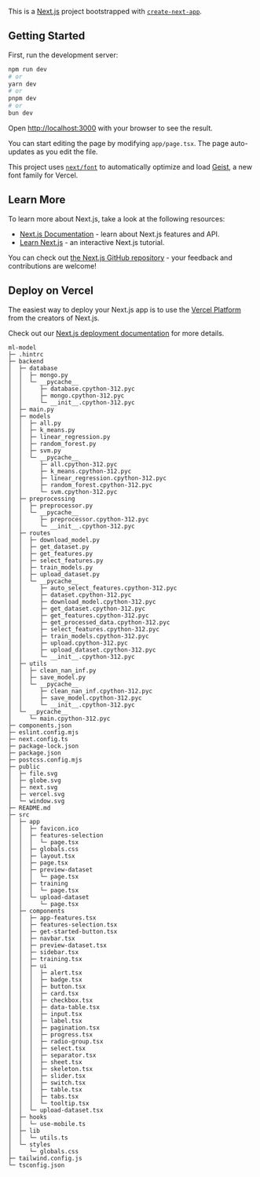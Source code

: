 This is a [Next.js](https://nextjs.org) project bootstrapped with [`create-next-app`](https://nextjs.org/docs/app/api-reference/cli/create-next-app).

## Getting Started

First, run the development server:

```bash
npm run dev
# or
yarn dev
# or
pnpm dev
# or
bun dev
```

Open [http://localhost:3000](http://localhost:3000) with your browser to see the result.

You can start editing the page by modifying `app/page.tsx`. The page auto-updates as you edit the file.

This project uses [`next/font`](https://nextjs.org/docs/app/building-your-application/optimizing/fonts) to automatically optimize and load [Geist](https://vercel.com/font), a new font family for Vercel.

## Learn More

To learn more about Next.js, take a look at the following resources:

- [Next.js Documentation](https://nextjs.org/docs) - learn about Next.js features and API.
- [Learn Next.js](https://nextjs.org/learn) - an interactive Next.js tutorial.

You can check out [the Next.js GitHub repository](https://github.com/vercel/next.js) - your feedback and contributions are welcome!

## Deploy on Vercel

The easiest way to deploy your Next.js app is to use the [Vercel Platform](https://vercel.com/new?utm_medium=default-template&filter=next.js&utm_source=create-next-app&utm_campaign=create-next-app-readme) from the creators of Next.js.

Check out our [Next.js deployment documentation](https://nextjs.org/docs/app/building-your-application/deploying) for more details.

```
ml-model
├─ .hintrc
├─ backend
│  ├─ database
│  │  ├─ mongo.py
│  │  └─ __pycache__
│  │     ├─ database.cpython-312.pyc
│  │     ├─ mongo.cpython-312.pyc
│  │     └─ __init__.cpython-312.pyc
│  ├─ main.py
│  ├─ models
│  │  ├─ all.py
│  │  ├─ k_means.py
│  │  ├─ linear_regression.py
│  │  ├─ random_forest.py
│  │  ├─ svm.py
│  │  └─ __pycache__
│  │     ├─ all.cpython-312.pyc
│  │     ├─ k_means.cpython-312.pyc
│  │     ├─ linear_regression.cpython-312.pyc
│  │     ├─ random_forest.cpython-312.pyc
│  │     └─ svm.cpython-312.pyc
│  ├─ preprocessing
│  │  ├─ preprocessor.py
│  │  └─ __pycache__
│  │     ├─ preprocessor.cpython-312.pyc
│  │     └─ __init__.cpython-312.pyc
│  ├─ routes
│  │  ├─ download_model.py
│  │  ├─ get_dataset.py
│  │  ├─ get_features.py
│  │  ├─ select_features.py
│  │  ├─ train_models.py
│  │  ├─ upload_dataset.py
│  │  └─ __pycache__
│  │     ├─ auto_select_features.cpython-312.pyc
│  │     ├─ dataset.cpython-312.pyc
│  │     ├─ download_model.cpython-312.pyc
│  │     ├─ get_dataset.cpython-312.pyc
│  │     ├─ get_features.cpython-312.pyc
│  │     ├─ get_processed_data.cpython-312.pyc
│  │     ├─ select_features.cpython-312.pyc
│  │     ├─ train_models.cpython-312.pyc
│  │     ├─ upload.cpython-312.pyc
│  │     ├─ upload_dataset.cpython-312.pyc
│  │     └─ __init__.cpython-312.pyc
│  ├─ utils
│  │  ├─ clean_nan_inf.py
│  │  ├─ save_model.py
│  │  └─ __pycache__
│  │     ├─ clean_nan_inf.cpython-312.pyc
│  │     ├─ save_model.cpython-312.pyc
│  │     └─ __init__.cpython-312.pyc
│  └─ __pycache__
│     └─ main.cpython-312.pyc
├─ components.json
├─ eslint.config.mjs
├─ next.config.ts
├─ package-lock.json
├─ package.json
├─ postcss.config.mjs
├─ public
│  ├─ file.svg
│  ├─ globe.svg
│  ├─ next.svg
│  ├─ vercel.svg
│  └─ window.svg
├─ README.md
├─ src
│  ├─ app
│  │  ├─ favicon.ico
│  │  ├─ features-selection
│  │  │  └─ page.tsx
│  │  ├─ globals.css
│  │  ├─ layout.tsx
│  │  ├─ page.tsx
│  │  ├─ preview-dataset
│  │  │  └─ page.tsx
│  │  ├─ training
│  │  │  └─ page.tsx
│  │  └─ upload-dataset
│  │     └─ page.tsx
│  ├─ components
│  │  ├─ app-features.tsx
│  │  ├─ features-selection.tsx
│  │  ├─ get-started-button.tsx
│  │  ├─ navbar.tsx
│  │  ├─ preview-dataset.tsx
│  │  ├─ sidebar.tsx
│  │  ├─ training.tsx
│  │  ├─ ui
│  │  │  ├─ alert.tsx
│  │  │  ├─ badge.tsx
│  │  │  ├─ button.tsx
│  │  │  ├─ card.tsx
│  │  │  ├─ checkbox.tsx
│  │  │  ├─ data-table.tsx
│  │  │  ├─ input.tsx
│  │  │  ├─ label.tsx
│  │  │  ├─ pagination.tsx
│  │  │  ├─ progress.tsx
│  │  │  ├─ radio-group.tsx
│  │  │  ├─ select.tsx
│  │  │  ├─ separator.tsx
│  │  │  ├─ sheet.tsx
│  │  │  ├─ skeleton.tsx
│  │  │  ├─ slider.tsx
│  │  │  ├─ switch.tsx
│  │  │  ├─ table.tsx
│  │  │  ├─ tabs.tsx
│  │  │  └─ tooltip.tsx
│  │  └─ upload-dataset.tsx
│  ├─ hooks
│  │  └─ use-mobile.ts
│  ├─ lib
│  │  └─ utils.ts
│  └─ styles
│     └─ globals.css
├─ tailwind.config.js
└─ tsconfig.json

```